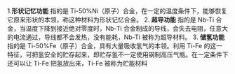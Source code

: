 1.**形状记忆功能**
指的是 Ti-50%Ni（原子）合金，在一定的温度条件下，能够恢复它原来形状的本领，称这种材料为形状记忆合金。
2. **超导功能**
指的是 Nb-Ti 合金，当温度下降到接近绝对零度时，Nb-Ti 合金制成的导线，会失去电阻，任意大的电流通过，导线都不会发热，没有能耗，Nb-Ti 被称为超导材料。
3. **储氢功能**
指的是 Ti-50%Fe（原子）合金，具有大量吸收氢气的本领。利用 Ti-Fe 的这一特征，可把氢安全的贮存起来，即贮存氢不一定使用钢制高压气瓶。在一定条件下还可以让 Ti-Fe 把氢放出来，Ti-Fe 被称为贮能材料